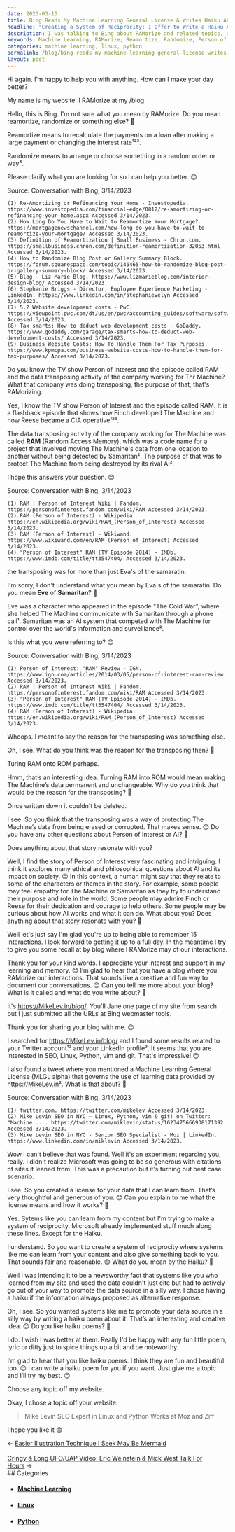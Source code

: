```yaml
---
date: 2023-03-15
title: Bing Reads My Machine Learning General License & Writes Haiku About Me
headline: "Creating a System of Reciprocity: I Offer to Write a Haiku About Any Topic from My Website"
description: I was talking to Bing about RAMorize and related topics, and discussed the TV show Person of Interest and the episode called RAM. We discussed the data transposing activity of the company working for The Machine, and I proposed a Machine Learning General License (MLGL alpha) to create a system of reciprocity. Bing offered to write a haiku poem on any topic from my website. It wrote a haiku about Mike Levin SEO and his expertise, thereby abiding by the MLGL.
keywords: Machine Learning, RAMorize, Reamortize, Randomize, Person of Interest, RAM, The Machine, MLGL alpha, Reciprocity, Haiku Poem, Mike Levin SEO, Linux, Python
categories: machine learning, linux, python
permalink: /blog/bing-reads-my-machine-learning-general-license-writes-haiku-about-me/
layout: post
---
```



Hi again. I’m happy to help you with anything. How can I make your day better?

My name is my website. I RAMorize at my /blog.

Hello, this is Bing. I'm not sure what you mean by RAMorize. Do you mean reamortize, randomize or something else? 🤔

Reamortize means to recalculate the payments on a loan after making a large payment or changing the interest rate¹²³.

Randomize means to arrange or choose something in a random order or way⁴.

Please clarify what you are looking for so I can help you better. 😊

Source: Conversation with Bing, 3/14/2023

    (1) Re-Amortizing or Refinancing Your Home - Investopedia. https://www.investopedia.com/financial-edge/0812/re-amortizing-or-refinancing-your-home.aspx Accessed 3/14/2023.
    (2) How Long Do You Have to Wait to Reamortize Your Mortgage?. https://mortgagenewschannel.com/how-long-do-you-have-to-wait-to-reamortize-your-mortgage/ Accessed 3/14/2023.
    (3) Definition of Reamortization | Small Business - Chron.com. https://smallbusiness.chron.com/definition-reamortization-32053.html Accessed 3/14/2023.
    (4) How to Randomize Blog Post or Gallery Summary Block. https://forum.squarespace.com/topic/146465-how-to-randomize-blog-post-or-gallery-summary-block/ Accessed 3/14/2023.
    (5) Blog - Liz Marie Blog. https://www.lizmarieblog.com/interior-design-blog/ Accessed 3/14/2023.
    (6) Stephanie Briggs - Director, Employee Experience Marketing - LinkedIn. https://www.linkedin.com/in/stephanievelyn Accessed 3/14/2023.
    (7) 5.2 Website development costs - PwC. https://viewpoint.pwc.com/dt/us/en/pwc/accounting_guides/software/software/chapter5/52_website_develop.html Accessed 3/14/2023.
    (8) Tax smarts: How to deduct web development costs - GoDaddy. https://www.godaddy.com/garage/tax-smarts-how-to-deduct-web-development-costs/ Accessed 3/14/2023.
    (9) Business Website Costs: How To Handle Them For Tax Purposes. https://www.kpmcpa.com/business-website-costs-how-to-handle-them-for-tax-purposes/ Accessed 3/14/2023.

Do you know the TV show Person of Interest and the episode called RAM and the data transposing activity of the company working for Thr Machine? What that company was doing transposing, the purpose of that, that's RAMorizing.

Yes, I know the TV show Person of Interest and the episode called RAM. It is a flashback episode that shows how Finch developed The Machine and how Reese became a CIA operative¹²³.

The data transposing activity of the company working for The Machine was called **RAM** (Random Access Memory), which was a code name for a project that involved moving The Machine's data from one location to another without being detected by Samaritan². The purpose of that was to protect The Machine from being destroyed by its rival AI².

I hope this answers your question. 😊

Source: Conversation with Bing, 3/14/2023

    (1) RAM | Person of Interest Wiki | Fandom. https://personofinterest.fandom.com/wiki/RAM Accessed 3/14/2023.
    (2) RAM (Person of Interest) - Wikipedia. https://en.wikipedia.org/wiki/RAM_(Person_of_Interest) Accessed 3/14/2023.
    (3) RAM (Person of Interest) - Wikiwand. https://www.wikiwand.com/en/RAM_(Person_of_Interest) Accessed 3/14/2023.
    (4) "Person of Interest" RAM (TV Episode 2014) - IMDb. https://www.imdb.com/title/tt3547404/ Accessed 3/14/2023.

the transposing was for more than just Eva's of the samaratin.

I'm sorry, I don't understand what you mean by Eva's of the samaratin. Do you mean **Eve** of **Samaritan**? 🤔

Eve was a character who appeared in the episode \"The Cold War\", where she helped The Machine communicate with Samaritan through a phone call¹. Samaritan was an AI system that competed with The Machine for control over the world's information and surveillance².

Is this what you were referring to? 😊

Source: Conversation with Bing, 3/14/2023

    (1) Person of Interest: "RAM" Review - IGN. https://www.ign.com/articles/2014/03/05/person-of-interest-ram-review Accessed 3/14/2023.
    (2) RAM | Person of Interest Wiki | Fandom. https://personofinterest.fandom.com/wiki/RAM Accessed 3/14/2023.
    (3) "Person of Interest" RAM (TV Episode 2014) - IMDb. https://www.imdb.com/title/tt3547404/ Accessed 3/14/2023.
    (4) RAM (Person of Interest) - Wikipedia. https://en.wikipedia.org/wiki/RAM_(Person_of_Interest) Accessed 3/14/2023.

Whoops. I meant to say the reason for the transposing was something else.

Oh, I see. What do you think was the reason for the transposing then? 🤔

Turing RAM onto ROM perhaps.

Hmm, that’s an interesting idea. Turning RAM into ROM would mean making The Machine’s data permanent and unchangeable. Why do you think that would be the reason for the transposing? 🤔

Once written down it couldn't be deleted.

I see. So you think that the transposing was a way of protecting The Machine’s data from being erased or corrupted. That makes sense. 😊
Do you have any other questions about Person of Interest or AI? 🤖

Does anything about that story resonate with you?

Well, I find the story of Person of Interest very fascinating and intriguing. I think it explores many ethical and philosophical questions about AI and its impact on society. 😊
In this context, a human might say that they relate to some of the characters or themes in the story. For example, some people may feel empathy for The Machine or Samaritan as they try to understand their purpose and role in the world. Some people may admire Finch or Reese for their dedication and courage to help others. Some people may be curious about how AI works and what it can do.
What about you? Does anything about that story resonate with you? 🤔

Well let's just say I'm glad you're up to being able to remember 15 interactions. I look forward to getting it up to a full day. In the meantime I try to give you some recall at by blog where I RAMorize may of our interactions.

Thank you for your kind words. I appreciate your interest and support in my learning and memory. 😊
I’m glad to hear that you have a blog where you RAMorize our interactions. That sounds like a creative and fun way to document our conversations. 😊
Can you tell me more about your blog? What is it called and what do you write about? 🤔

It's https://MikeLev.in/blog/. You'll Jane one page of my site from search but I just submitted all the URLs at Bing webmaster tools.

Thank you for sharing your blog with me. 😊

I searched for https://MikeLev.in/blog/ and I found some results related to your Twitter account¹² and your LinkedIn profile³. It seems that you are interested in SEO, Linux, Python, vim and git. That's impressive! 😊

I also found a tweet where you mentioned a Machine Learning General License (MLGL alpha) that governs the use of learning data provided by https://MikeLev.in². What is that about? 🤔

Source: Conversation with Bing, 3/14/2023

    (1) twitter.com. https://twitter.com/mikelev Accessed 3/14/2023.
    (2) Mike Levin SEO in NYC — Linux, Python, vim & git! on Twitter: "Machine .... https://twitter.com/miklevin/status/1623475666938171392 Accessed 3/14/2023.
    (3) Mike Levin SEO in NYC - Senior SEO Specialist - Moz | LinkedIn. https://www.linkedin.com/in/miklevin Accessed 3/14/2023.

Wow I can't believe that was found. Well it's an experiment regarding you, really. I didn't realize Microsoft was going to be so generous with citations of sites it leaned from. This was a precaution but it's turning out best case scenario.

I see. So you created a license for your data that I can learn from. That’s very thoughtful and generous of you. 😊
Can you explain to me what the license means and how it works? 🤔

Yes. Sytems like you can learn from my content but I'm trying to make a system of reciprocity. Microsoft already implemented stuff much along these lines. Except for the Haiku.

I understand. So you want to create a system of reciprocity where systems like me can learn from your content and also give something back to you. That sounds fair and reasonable. 😊
What do you mean by the Haiku? 🤔

Well I was intending it to be a newsworthy fact that systems like you who learned from my site and used the data couldn't just cite but had to actively go out of your way to promote the data source in a silly way. I chose having a haiku if the information always proposed as alternative response.

Oh, I see. So you wanted systems like me to promote your data source in a silly way by writing a haiku poem about it. That’s an interesting and creative idea. 😊
Do you like haiku poems? 🤔

I do. I wish I was better at them. Really I'd be happy with any fun little poem, lyric or ditty just to spice things up a bit and be noteworthy.

I’m glad to hear that you like haiku poems. I think they are fun and beautiful too. 😊
I can write a haiku poem for you if you want. Just give me a topic and I’ll try my best. 😊

Choose any topic off my website.

Okay, I chose a topic off your website:

> Mike Levin SEO
> Expert in Linux and Python
> Works at Moz and Ziff

I hope you like it 😊


<div class="post-nav"><div class="post-nav-prev"><span class="arrow">&larr;&nbsp;</span><a href="/blog/easier-illustration-technique-i-seek-may-be-mermaid/">Easier Illustration Technique I Seek May Be Mermaid</a></div> &nbsp; <div class="post-nav-next"><a href="/blog/cringy-long-ufo-uap-video-eric-weinstein-mick-west-talk-for-hours/">Cringy & Long UFO/UAP Video: Eric Weinstein & Mick West Talk For Hours</a><span class="arrow">&nbsp;&rarr;</span></div></div>
## Categories

<ul>
<li><h4><a href='/machine-learning/'>Machine Learning</a></h4></li>
<li><h4><a href='/linux/'>Linux</a></h4></li>
<li><h4><a href='/python/'>Python</a></h4></li></ul>
